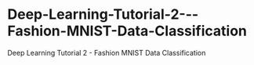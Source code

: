 # Deep-Learning-Tutorial-2---Fashion-MNIST-Data-Classification
Deep Learning Tutorial 2 - Fashion MNIST Data Classification
